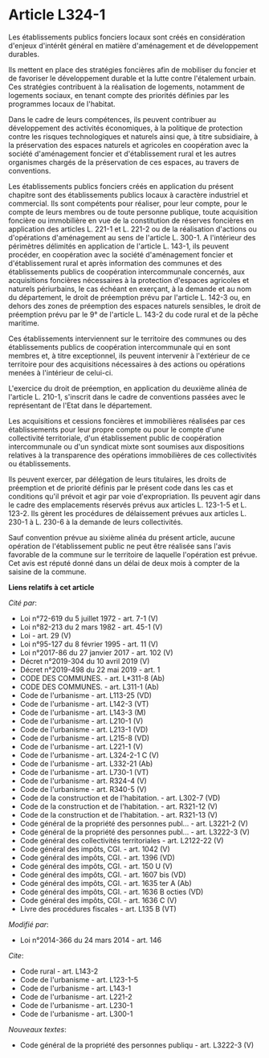 # Article L324-1

Les établissements publics fonciers locaux sont créés en considération d'enjeux d'intérêt général en matière d'aménagement et
de développement durables. 

Ils mettent en place des stratégies foncières afin de mobiliser du foncier et de favoriser le développement durable et la
lutte contre l'étalement urbain. Ces stratégies contribuent à la réalisation de logements, notamment de logements sociaux, en
tenant compte des priorités définies par les programmes locaux de l'habitat. 

Dans le cadre de leurs compétences, ils peuvent contribuer au développement des activités économiques, à la politique de
protection contre les risques technologiques et naturels ainsi que, à titre subsidiaire, à la préservation des espaces
naturels et agricoles en coopération avec la société d'aménagement foncier et d'établissement rural et les autres organismes
chargés de la préservation de ces espaces, au travers de conventions. 

Les établissements publics fonciers créés en application du présent chapitre sont des établissements publics locaux à
caractère industriel et commercial. Ils sont compétents pour réaliser, pour leur compte, pour le compte de leurs membres ou
de toute personne publique, toute acquisition foncière ou immobilière en vue de la constitution de réserves foncières en
application des articles L. 221-1 et L. 221-2 ou de la réalisation d'actions ou d'opérations d'aménagement au sens de
l'article L. 300-1. A l'intérieur des périmètres délimités en application de l'article L. 143-1, ils peuvent procéder, en
coopération avec la société d'aménagement foncier et d'établissement rural et après information des communes et des
établissements publics de coopération intercommunale concernés, aux acquisitions foncières nécessaires à la protection
d'espaces agricoles et naturels périurbains, le cas échéant en exerçant, à la demande et au nom du département, le droit de
préemption prévu par l'article L. 142-3 ou, en dehors des zones de préemption des espaces naturels sensibles, le droit de
préemption prévu par le 9° de l'article L. 143-2 du code rural et de la pêche maritime. 

Ces établissements interviennent sur le territoire des communes ou des établissements publics de coopération intercommunale
qui en sont membres et, à titre exceptionnel, ils peuvent intervenir à l'extérieur de ce territoire pour des acquisitions
nécessaires à des actions ou opérations menées à l'intérieur de celui-ci. 

L'exercice du droit de préemption, en application du deuxième alinéa de l'article L. 210-1, s'inscrit dans le cadre de
conventions passées avec le représentant de l'Etat dans le département. 

Les acquisitions et cessions foncières et immobilières réalisées par ces établissements pour leur propre compte ou pour le
compte d'une collectivité territoriale, d'un établissement public de coopération intercommunale ou d'un syndicat mixte sont
soumises aux dispositions relatives à la transparence des opérations immobilières de ces collectivités ou établissements. 

Ils peuvent exercer, par délégation de leurs titulaires, les droits de préemption et de priorité définis par le présent code
dans les cas et conditions qu'il prévoit et agir par voie d'expropriation. Ils peuvent agir dans le cadre des emplacements
réservés prévus aux articles L. 123-1-5 et L. 123-2. Ils gèrent les procédures de délaissement prévues aux articles L. 230-1
à L. 230-6 à la demande de leurs collectivités. 

Sauf convention prévue au sixième alinéa du présent article, aucune opération de l'établissement public ne peut être réalisée
sans l'avis favorable de la commune sur le territoire de laquelle l'opération est prévue. Cet avis est réputé donné dans un
délai de deux mois à compter de la saisine de la commune.

**Liens relatifs à cet article**

_Cité par_:

  - Loi n°72-619 du 5 juillet 1972 - art. 7-1 (V)
  - Loi n°82-213 du 2 mars 1982 - art. 45-1 (V)
  - Loi - art. 29 (V)
  - Loi n°95-127 du 8 février 1995 - art. 11 (V)
  - Loi n°2017-86 du 27 janvier 2017 - art. 102 (V)
  - Décret n°2019-304 du 10 avril 2019 (V)
  - Décret n°2019-498 du 22 mai 2019 - art. 1
  - CODE DES COMMUNES. - art. L*311-8 (Ab)
  - CODE DES COMMUNES. - art. L311-1 (Ab)
  - Code de l'urbanisme - art. L113-25 (VD)
  - Code de l'urbanisme - art. L142-3 (VT)
  - Code de l'urbanisme - art. L143-3 (M)
  - Code de l'urbanisme - art. L210-1 (V)
  - Code de l'urbanisme - art. L213-1 (VD)
  - Code de l'urbanisme - art. L215-8 (VD)
  - Code de l'urbanisme - art. L221-1 (V)
  - Code de l'urbanisme - art. L324-2-1 C (V)
  - Code de l'urbanisme - art. L332-21 (Ab)
  - Code de l'urbanisme - art. L730-1 (VT)
  - Code de l'urbanisme - art. R324-4 (V)
  - Code de l'urbanisme - art. R340-5 (V)
  - Code de la construction et de l'habitation. - art. L302-7 (VD)
  - Code de la construction et de l'habitation. - art. R321-12 (V)
  - Code de la construction et de l'habitation. - art. R321-13 (V)
  - Code général de la propriété des personnes publ... - art. L3221-2 (V)
  - Code général de la propriété des personnes publ... - art. L3222-3 (V)
  - Code général des collectivités territoriales - art. L2122-22 (V)
  - Code général des impôts, CGI. - art. 1042 (V)
  - Code général des impôts, CGI. - art. 1396 (VD)
  - Code général des impôts, CGI. - art. 150 U (V)
  - Code général des impôts, CGI. - art. 1607 bis (VD)
  - Code général des impôts, CGI. - art. 1635 ter A (Ab)
  - Code général des impôts, CGI. - art. 1636 B octies (VD)
  - Code général des impôts, CGI. - art. 1636 C (V)
  - Livre des procédures fiscales - art. L135 B (VT)

_Modifié par_:

  - Loi n°2014-366 du 24 mars 2014 - art. 146

_Cite_:

  - Code rural - art. L143-2
  - Code de l'urbanisme - art. L123-1-5
  - Code de l'urbanisme - art. L143-1
  - Code de l'urbanisme - art. L221-2
  - Code de l'urbanisme - art. L230-1
  - Code de l'urbanisme - art. L300-1

_Nouveaux textes_:

  - Code général de la propriété des personnes publiqu - art. L3222-3 (V)
